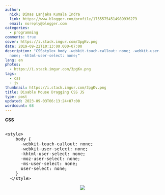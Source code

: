 ```yaml
---
author:
  nick: Dimas Lanjaka Kumala Indra
  link: https://www.blogger.com/profile/17555754514989936273
  email: noreply@blogger.com
categories:
  - programming
comments: true
cover: https://i.stack.imgur.com/3pgKv.png
date: 2019-09-22T10:13:00.000+07:00
description: "CSSstyle> body -webkit-touch-callout: none; -webkit-user-select:
  none; -khtml-user-select: none;"
lang: en
photos:
  - https://i.stack.imgur.com/3pgKv.png
tags:
  - css
  - js
thumbnail: https://i.stack.imgur.com/3pgKv.png
title: Disable Mouse Dragging CSS JS
type: post
updated: 2023-09-03T06:13:24+07:00
wordcount: 68
---
```


<div dir="ltr" style="text-align: left;" trbidi="on"><b>CSS</b><br><pre><br>&lt;style&gt;<br>    body {<br>      -webkit-touch-callout: none;<br>      -webkit-user-select: none;<br>      -khtml-user-select: none;<br>      -moz-user-select: none;<br>      -ms-user-select: none;<br>      user-select: none;<br>    }<br>  &lt;/style&gt;<br></pre><div class="separator" style="clear: both; text-align: center;"><a href="https://i.stack.imgur.com/3pgKv.png" imageanchor="1" style="margin-left: 1em; margin-right: 1em;" rel="noopener noreferer nofollow"><img border="0" src="https://i.stack.imgur.com/3pgKv.png" data-original-width="319" data-original-height="192"></a></div> </div>